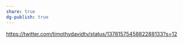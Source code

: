 ```yaml
---
share: true
dg-publish: true
---
```

https://twitter.com/timothydavidtv/status/1378157545882288133?s=12